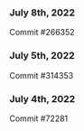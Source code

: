 ### July 8th, 2022

Commit #266352

### July 5th, 2022

Commit #314353


### July 4th, 2022

Commit #72281
